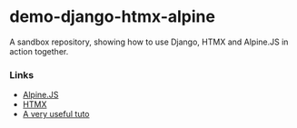 # demo-django-htmx-alpine

A sandbox repository, showing how to use Django, HTMX and Alpine.JS in action together.

### Links

- [Alpine.JS](https://alpinejs.dev/)
- [HTMX](https://htmx.org/)
- [A very useful tuto](https://dev.to/nicholas_moen/what-i-learned-while-using-django-with-htmx-and-alpine-js-24jg)
